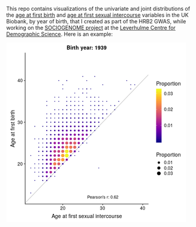 This repo contains visualizations of the univariate and joint distributions of the [age at first birth](https://biobank.ndph.ox.ac.uk/showcase/field.cgi?id=2754) and [age at first sexual intercourse](https://biobank.ndph.ox.ac.uk/showcase/field.cgi?id=2139) variables in the UK Biobank, by year of birth, that I created as part of the HRB2 GWAS, while working on the [SOCIOGENOME project](https://www.sociogenome.org/) at the [Leverhulme Centre for Demographic Science](https://www.demographicscience.ox.ac.uk/). Here is an example:

![An animation of the joint distribution of age at first birth and age at first sex, over birth year](figs/afb_afs_corr_anim_by_year.gif)
